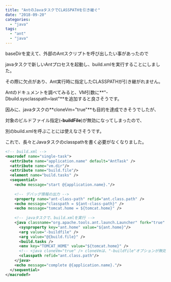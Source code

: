 ```yaml
---
title: "AntのJavaタスクでCLASSPATHを引き継ぐ"
date: "2018-09-20"
categories: 
  - "java"
tags: 
  - "ant"
  - "java"
---
```


baseDirを変えて、外部のAntスクリプトを呼び出したい事があったので

javaタスクで新しいAntプロセスを起動し、build.xmlを実行することにしました。

その際に欠点があり、Ant実行時に指定したCLASSPATHが引き継がれません。  

Antのドキュメントを調べてみると、VM引数に**"-Dbuild.sysclasspath=last"**を追加すると良さそうです。

因みに、javaタスクの**cloneVm="true"**も目的を達成できそうでしたが、

対象のビルドファイル指定(**\-buildFile**)が無効になってしまったので、

別のbuild.xmlを呼ぶことには使えなさそうです。

これで、長々とJavaタスクのclasspathを書く必要がなくなりました。

```xml
<!-- build.xml -->
<macrodef name="single-task">
  <attribute name="application.name" default="AntTask" />
  <attribute name="vm.dir"/>
  <attribute name="build.file"/>
  <element name="build.tasks" />
  <sequential>
    <echo message="start @{application.name}."/>
    
    <!-- デバッグ情報の出力 -->
    <property name="ant-class-path" refid="ant.class.path" />
    <echo message="classpath = ${ant-class-path}" />
    <echo message="tomcat.home = ${tomcat.home}" />
    
    <!-- javaタスクで、build.xmlを実行 -->
    <java classname="org.apache.tools.ant.launch.Launcher" fork="true" dir="@{vm.dir}" failonerror="true">
      <sysproperty key="ant.home" value="${ant.home}"/>
      <arg value="-buildfile" />
      <arg value="@{build.file}" />
      <build.tasks />
      <env key="TOMCAT_HOME" value="${tomcat.home}" />
      <!-- <java cloneVm="true" /> cloneVmは、"-buildfile"オプションが無効になる -->
      <classpath refid="ant.class.path"/>
    </java>
    <echo message="complete @{application.name}."/>
  </sequential>
</macrodef>
```
